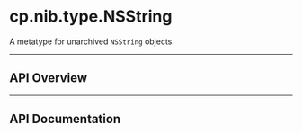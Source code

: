 # cp.nib.type.NSString

A metatype for unarchived `NSString` objects.

---

## API Overview

---

## API Documentation

